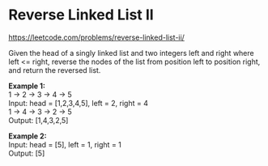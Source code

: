 # Reverse Linked List II
https://leetcode.com/problems/reverse-linked-list-ii/

Given the head of a singly linked list and two integers left and right where left <= right, reverse the nodes of the list from position left to position right, and return the reversed list.

<b>Example 1:</b>\
1 &rarr; 2 &rarr; 3 &rarr; 4 &rarr; 5\
Input: head = [1,2,3,4,5], left = 2, right = 4\
1 &rarr; 4 &rarr; 3 &rarr; 2 &rarr; 5\
Output: [1,4,3,2,5]

<b>Example 2:</b>\
Input: head = [5], left = 1, right = 1\
Output: [5]